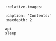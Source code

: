 
```{include} ../../README.md
:relative-images:
```


```{toctree}
:caption: 'Contents:'
:maxdepth: 2

api
sleep
```


